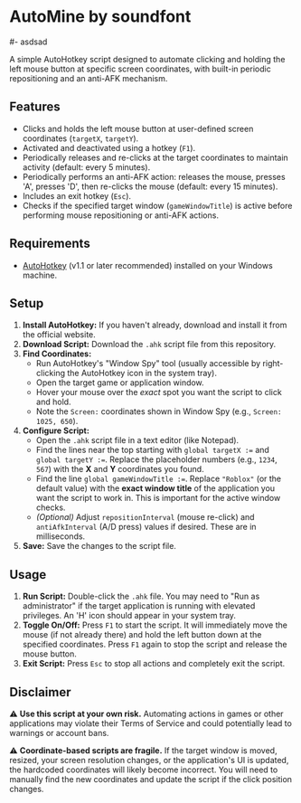 # AutoMine by soundfont
#- asdsad

A simple AutoHotkey script designed to automate clicking and holding the left mouse button at specific screen coordinates, with built-in periodic repositioning and an anti-AFK mechanism.

## Features

* Clicks and holds the left mouse button at user-defined screen coordinates (`targetX`, `targetY`).
* Activated and deactivated using a hotkey (`F1`).
* Periodically releases and re-clicks at the target coordinates to maintain activity (default: every 5 minutes).
* Periodically performs an anti-AFK action: releases the mouse, presses 'A', presses 'D', then re-clicks the mouse (default: every 15 minutes).
* Includes an exit hotkey (`Esc`).
* Checks if the specified target window (`gameWindowTitle`) is active before performing mouse repositioning or anti-AFK actions.

## Requirements

* [AutoHotkey](https://www.autohotkey.com/) (v1.1 or later recommended) installed on your Windows machine.

## Setup

1.  **Install AutoHotkey:** If you haven't already, download and install it from the official website.
2.  **Download Script:** Download the `.ahk` script file from this repository.
3.  **Find Coordinates:**
    * Run AutoHotkey's "Window Spy" tool (usually accessible by right-clicking the AutoHotkey icon in the system tray).
    * Open the target game or application window.
    * Hover your mouse over the *exact* spot you want the script to click and hold.
    * Note the `Screen:` coordinates shown in Window Spy (e.g., `Screen: 1025, 650`).
4.  **Configure Script:**
    * Open the `.ahk` script file in a text editor (like Notepad).
    * Find the lines near the top starting with `global targetX :=` and `global targetY :=`. Replace the placeholder numbers (e.g., `1234`, `567`) with the **X** and **Y** coordinates you found.
    * Find the line `global gameWindowTitle :=`. Replace `"Roblox"` (or the default value) with the **exact window title** of the application you want the script to work in. This is important for the active window checks.
    * *(Optional)* Adjust `repositionInterval` (mouse re-click) and `antiAfkInterval` (A/D press) values if desired. These are in milliseconds.
5.  **Save:** Save the changes to the script file.

## Usage

1.  **Run Script:** Double-click the `.ahk` file. You may need to "Run as administrator" if the target application is running with elevated privileges. An 'H' icon should appear in your system tray.
2.  **Toggle On/Off:** Press `F1` to start the script. It will immediately move the mouse (if not already there) and hold the left button down at the specified coordinates. Press `F1` again to stop the script and release the mouse button.
3.  **Exit Script:** Press `Esc` to stop all actions and completely exit the script.

## Disclaimer

⚠️ **Use this script at your own risk.** Automating actions in games or other applications may violate their Terms of Service and could potentially lead to warnings or account bans.

⚠️ **Coordinate-based scripts are fragile.** If the target window is moved, resized, your screen resolution changes, or the application's UI is updated, the hardcoded coordinates will likely become incorrect. You will need to manually find the new coordinates and update the script if the click position changes.
